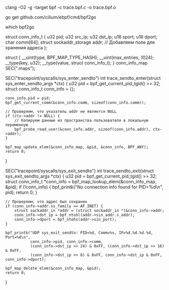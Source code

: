 clang -O2 -g -target bpf -c trace.bpf.c -o trace.bpf.o

go get github.com/cilium/ebpf/cmd/bpf2go

which bpf2go


struct conn_info_t {
    u32 pid;
    u32 src_ip;
    u32 dst_ip;
    u16 sport;
    u16 dport;
    char comm[64];
    struct sockaddr_storage addr; // Добавляем поле для хранения адреса
};

struct {
    __uint(type, BPF_MAP_TYPE_HASH);
    __uint(max_entries, 1024);
    __type(key, u32);
    __type(value, struct conn_info_t);
} conn_info_map SEC(".maps");

SEC("tracepoint/syscalls/sys_enter_sendto")
int trace_sendto_enter(struct sys_enter_sendto_args *ctx) {
    u32 pid = bpf_get_current_pid_tgid() >> 32;
    struct conn_info_t conn_info = {};

    conn_info.pid = pid;
    bpf_get_current_comm(&conn_info.comm, sizeof(conn_info.comm));

    // Проверяем, что указатель addr не является NULL
    if (ctx->addr != NULL) {
        // Копируем данные из пространства пользователя в локальную переменную
        bpf_probe_read_user(&conn_info.addr, sizeof(conn_info.addr), ctx->addr);
    }

    bpf_map_update_elem(&conn_info_map, &pid, &conn_info, BPF_ANY);
    return 0;
}

SEC("tracepoint/syscalls/sys_exit_sendto")
int trace_sendto_exit(struct sys_exit_sendto_args *ctx) {
    u32 pid = bpf_get_current_pid_tgid() >> 32;
    struct conn_info_t *conn_info = bpf_map_lookup_elem(&conn_info_map, &pid);
    if (!conn_info) {
        bpf_printk("No connection info found for PID=%d\n", pid);
        return 0;
    }

    // Проверяем, что адрес был сохранен
    if (conn_info->addr.ss_family == AF_INET) {
        struct sockaddr_in *addr = (struct sockaddr_in *)&conn_info->addr;
        conn_info->dst_ip = bpf_ntohl(addr->sin_addr.s_addr);
        conn_info->dport = bpf_ntohs(addr->sin_port);
    }

    bpf_printk("UDP sys_exit_sendto: PID=%d, Comm=%s, IP=%d.%d.%d.%d, Port=%d\n",
               conn_info->pid, conn_info->comm,
               (conn_info->dst_ip >> 24) & 0xFF, (conn_info->dst_ip >> 16) & 0xFF,
               (conn_info->dst_ip >> 8) & 0xFF, conn_info->dst_ip & 0xFF, conn_info->dport);

    bpf_map_delete_elem(&conn_info_map, &pid);
    return 0;
}

